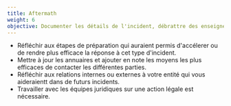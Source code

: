 ```yaml
---
title: Aftermath
weight: 6
objective: Documenter les détails de l'incident, débrattre des enseignements à en tirer et améliorer les plans et mesures de défense en conséqience.
---
```

- Réfléchir aux étapes de préparation qui auraient permis d'accélerer ou de rendre plus efficace la réponse à cet type d'incident.
- Mettre à jour les annuaires et ajouter en note les moyens les plus efficaces de contacter les différentes parties.
- Réfléchir aux relations internes ou externes à votre entité qui vous aideraientt dans de futurs incidents.
- Travailler avec les équipes juridiques sur une action légale est nécessaire.

